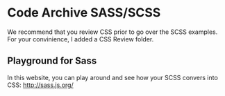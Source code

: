 # Code Archive SASS/SCSS

We recommend that you review CSS prior to go over the SCSS examples.
For your convinience, I added a CSS Review folder.

## Playground for Sass

In this website, you can play around and see how your SCSS convers into CSS: http://sass.js.org/
